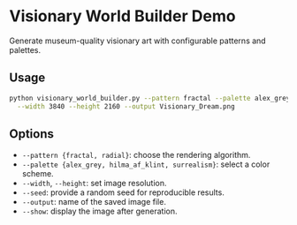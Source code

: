 # Visionary World Builder Demo

Generate museum-quality visionary art with configurable patterns and palettes.

## Usage

```bash
python visionary_world_builder.py --pattern fractal --palette alex_grey \
  --width 3840 --height 2160 --output Visionary_Dream.png
```

## Options

- `--pattern {fractal, radial}`: choose the rendering algorithm.
- `--palette {alex_grey, hilma_af_klint, surrealism}`: select a color scheme.
- `--width`, `--height`: set image resolution.
- `--seed`: provide a random seed for reproducible results.
- `--output`: name of the saved image file.
- `--show`: display the image after generation.
